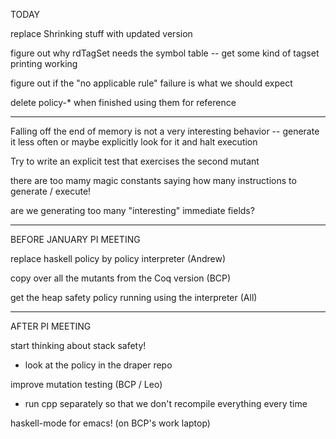 TODAY

replace Shrinking stuff with updated version

figure out why rdTagSet needs the symbol table -- get some kind of tagset
  printing working

figure out if the "no applicable rule" failure is what we should expect

delete policy-* when finished using them for reference

___

Falling off the end of memory is not a very interesting behavior -- generate it less often or maybe explicitly look for it and halt execution

Try to write an explicit test that exercises the second mutant

there are too mamy magic constants saying how many instructions to generate / execute!

are we generating too many "interesting" immediate fields?

___________________________________________________________
BEFORE JANUARY PI MEETING

replace haskell policy by policy interpreter
(Andrew)

copy over all the mutants from the Coq version
(BCP)

get the heap safety policy running using the interpreter
(All)

________________________
AFTER PI MEETING

start thinking about stack safety!
  - look at the policy in the draper repo

improve mutation testing (BCP / Leo)
  - run cpp separately so that we don't recompile everything every time

haskell-mode for emacs!  (on BCP's work laptop)

